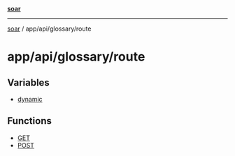 [**soar**](../../../../README.md)

***

[soar](../../../../modules.md) / app/api/glossary/route

# app/api/glossary/route

## Variables

- [dynamic](variables/dynamic.md)

## Functions

- [GET](functions/GET.md)
- [POST](functions/POST.md)
